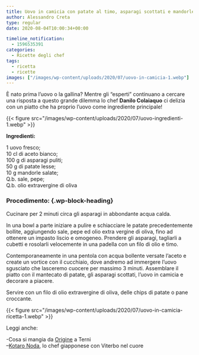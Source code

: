 ```yaml
---
title: Uovo in camicia con patate al timo, asparagi scottati e mandorle salate
author: Alessandro Creta
type: regular
date: 2020-08-04T10:00:34+00:00

timeline_notification:
  - 1596535391
categories:
  - Ricette degli chef
tags:
  - ricetta
  - ricette
images: ["/images/wp-content/uploads/2020/07/uovo-in-camicia-1.webp"]
---
```

È nato prima l’uovo o la gallina? Mentre gli &#8220;esperti&#8221; continuano a cercare una risposta a questo grande dilemma lo chef **Danilo Colaiaquo** ci delizia con un piatto che ha proprio l’uovo come ingrediente principale!


{{< figure src="/images/wp-content/uploads/2020/07/uovo-ingredienti-1.webp" >}}


**Ingredienti:**  
  
1 uovo fresco;  
10 cl di aceto bianco;  
100 g di asparagi puliti;  
50 g di patate lesse;  
10 g mandorle salate;  
Q.b. sale, pepe;  
Q.b. olio extravergine di oliva

### **Procedimento:** {.wp-block-heading}

Cucinare per 2 minuti circa gli asparagi in abbondante acqua calda.

In una bowl a parte iniziare a pulire e schiacciare le patate precedentemente bollite, aggiungendo sale, pepe ed olio extra vergine di oliva, fino ad ottenere un impasto liscio e omogeneo. Prendere gli asparagi, tagliarli a cubetti e rosolarli velocemente in una padella con un filo di olio e timo.  
  
Contemporaneamente in una pentola con acqua bollente versate l&#8217;aceto e create un vortice con il cucchiaio, dove andremo ad immergere l&#8217;uovo sgusciato che lasceremo cuocere per massimo 3 minuti. Assemblare il piatto con il mantecato di patate, gli asparagi scottati, l&#8217;uovo in camicia e decorare a piacere. 

Servire con un filo di olio extravergine di oliva, delle chips di patate o pane croccante.


{{< figure src="/images/wp-content/uploads/2020/07/uovo-in-camicia-ricetta-1.webp" >}}




Leggi anche:

-Cosa si mangia da <a href="https://aleepepe.com/2020/07/24/origine-terni-cosa-mangiare/" target="_blank" rel="noreferrer noopener">Origine</a> a Terni  
&#8211;<a href="https://aleepepe.com/2020/07/20/kotaro-noda-intervista/" target="_blank" rel="noreferrer noopener">Kotaro Noda</a>, lo chef giapponese con Viterbo nel cuore